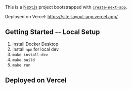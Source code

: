 This is a [Next.js](https://nextjs.org/) project bootstrapped with [`create-next-app`](https://github.com/vercel/next.js/tree/canary/packages/create-next-app).

Deployed on Vercel: https://site-layout-app.vercel.app/

## Getting Started -- Local Setup

1. install Docker Desktop
2. install `npm` for local dev
3. `make install-dev`
5. `make build`
6. `make run`


## Deployed on Vercel

